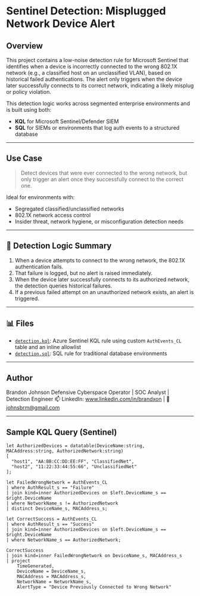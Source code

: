 # Sentinel Detection: Misplugged Network Device Alert

## Overview

This project contains a low-noise detection rule for Microsoft Sentinel that identifies when a device is incorrectly connected to the wrong 802.1X network (e.g., a classified host on an unclassified VLAN), based on historical failed authentications. The alert only triggers when the device later successfully connects to its correct network, indicating a likely misplug or policy violation.

This detection logic works across segmented enterprise environments and is built using both:
- **KQL** for Microsoft Sentinel/Defender SIEM
- **SQL** for SIEMs or environments that log auth events to a structured database

---

## Use Case

> Detect devices that were ever connected to the wrong network, but only trigger an alert once they successfully connect to the correct one.

Ideal for environments with:
- Segregated classified/unclassified networks
- 802.1X network access control
- Insider threat, network hygiene, or misconfiguration detection needs

---

## 🔎 Detection Logic Summary

1. When a device attempts to connect to the wrong network, the 802.1X authentication fails.
2. That failure is logged, but no alert is raised immediately.
3. When the device later successfully connects to its authorized network, the detection queries historical failures.
4. If a previous failed attempt on an unauthorized network exists, an alert is triggered.

---

## 📊 Files

- [`detection.kql`](detection.kql): Azure Sentinel KQL rule using custom `AuthEvents_CL` table and an inline allowlist
- [`detection.sql`](detection.sql): SQL rule for traditional database environments

---

## Author

Brandon Johnson
Defensive Cyberspace Operator | SOC Analyst | Detection Engineer
📫 LinkedIn: www.linkedin.com/in/brandxon | 📧 johnsbrm@gmail.com

---

## Sample KQL Query (Sentinel)

```kql
let AuthorizedDevices = datatable(DeviceName:string, MACAddress:string, AuthorizedNetwork:string)
[
  "host1", "AA:BB:CC:DD:EE:FF", "ClassifiedNet",
  "host2", "11:22:33:44:55:66", "UnclassifiedNet"
];

let FailedWrongNetwork = AuthEvents_CL
| where AuthResult_s == "Failure"
| join kind=inner AuthorizedDevices on $left.DeviceName_s == $right.DeviceName
| where NetworkName_s != AuthorizedNetwork
| distinct DeviceName_s, MACAddress_s;

let CorrectSuccess = AuthEvents_CL
| where AuthResult_s == "Success"
| join kind=inner AuthorizedDevices on $left.DeviceName_s == $right.DeviceName
| where NetworkName_s == AuthorizedNetwork;

CorrectSuccess
| join kind=inner FailedWrongNetwork on DeviceName_s, MACAddress_s
| project 
    TimeGenerated,
    DeviceName = DeviceName_s, 
    MACAddress = MACAddress_s, 
    NetworkName = NetworkName_s,
    AlertType = "Device Previously Connected to Wrong Network"
